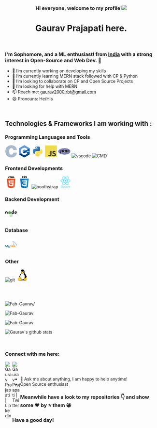 <h3 align="center">Hi everyone, welcome to my profile!<img src="https://github.com/TheDudeThatCode/TheDudeThatCode/blob/master/Assets/Hi.gif" width="35px"></h3>
<h1 align="center">Gaurav Prajapati here.</h1>
<br>

### I'm Sophomore, and a ML enthusiast! from [India](https://en.wikipedia.org/wiki/India)&nbsp;with a strong interest in Open-Source and Web Dev. 🎯

- 🔭 I’m currently working on developing my skills
- 🌱 I’m currently learning MERN stack followed with CP & Python
- 👯 I’m looking to collaborate on CP and Open Source Projects
- 🤔 I’m looking for help with MERN
- 📫 Reach me: [gaurav2000.rbt@gmail.com](mailto:gaurav2000.rbt@gmail.com)
- 😄 Pronouns: He/His

<br>

<h2 align="left">Technologies & Frameworks I am working with :</h2>
<h3 align="left">Programming Languages and Tools</h3>
<p align="left"><img src="https://raw.githubusercontent.com/devicons/devicon/master/icons/c/c-original.svg" alt="c" width="40" height="40"/>
  <img src="https://raw.githubusercontent.com/devicons/devicon/master/icons/cplusplus/cplusplus-original.svg" alt="cplusplus" width="40" height="40"/>
  <img src="https://raw.githubusercontent.com/devicons/devicon/master/icons/python/python-original.svg" alt="python" width="40" height="40"/>
  <img src="https://raw.githubusercontent.com/devicons/devicon/master/icons/javascript/javascript-original.svg" alt="javascript" width="40" height="40"/> 
  <img src="https://raw.githubusercontent.com/devicons/devicon/master/icons/php/php-original.svg" alt="php" width="40" height="40"/>
  <img src="https://upload.wikimedia.org/wikipedia/commons/thumb/9/9a/Visual_Studio_Code_1.35_icon.svg/1024px-Visual_Studio_Code_1.35_icon.svg.png" alt="vscode" width="40" height="40"/> 
  <img src="https://cdn.osxdaily.com/wp-content/uploads/2013/11/macosx_terminal_icon-300x300.png" alt="CMD" width="40" height="40"/> </p>

<h3 align="left">Frontend Developments</h3>
<p align="left"><img src="https://raw.githubusercontent.com/devicons/devicon/master/icons/html5/html5-original-wordmark.svg" alt="html5" width="40" height="40"/>
  <img src="https://raw.githubusercontent.com/devicons/devicon/master/icons/css3/css3-original-wordmark.svg" alt="css3" width="40" height="40"/>  
  <img src="https://www.clipartmax.com/png/middle/184-1844911_bootstrap-bootstrap-4-logo-png.png" alt="boothstrap" width="40" height="40"/>
  <img src="https://raw.githubusercontent.com/devicons/devicon/master/icons/react/react-original-wordmark.svg" alt="react" width="40" height="40"/> </p>

<h3 align="left">Backend Development</h3>
<img src="https://raw.githubusercontent.com/devicons/devicon/master/icons/nodejs/nodejs-original-wordmark.svg" alt="nodejs" width="40" height="40"/>

<h3 align="left">Database</h3>
<p align="left">
  <img src="https://raw.githubusercontent.com/devicons/devicon/master/icons/mysql/mysql-original-wordmark.svg" alt="mysql" width="40" height="40"/>

<h3 align="left">Other</h3>
<p align="left">
  <img src="https://www.vectorlogo.zone/logos/git-scm/git-scm-icon.svg" alt="git" width="40" height="40"/>
  <img src="https://raw.githubusercontent.com/devicons/devicon/master/icons/linux/linux-original.svg" alt="linux" width="40" height="40"/> </p>

<br><br>

<p align="left"> <img src=https://komarev.com/ghpvc/?username=Fab-Gaurav alt=Fab-Gaurav/></p>

<img src="https://github-readme-stats.vercel.app/api/top-langs?username=Fab-Gaurav&show_icons=true&locale=en&layout=compact" alt="Fab-Gaurav" />

<p align="left"><img src="https://github-readme-streak-stats.herokuapp.com/?user=Fab-Gaurav&" alt="Fab-Gaurav" />&nbsp;&nbsp;</p>

![Gaurav's github stats](https://github-readme-stats.vercel.app/api?username=Fab-Gaurav&hide=issues&show_icons=true&theme=radical)

<br>

### Connect with me here:  
<p align="left">
<a href="https://www.linkedin.com/in/gaurav-prajapati-22a8961b6/">
  <img align="left" alt="Gaurav Prajapati | Linkedin" width="24px" src="https://github.com/TheDudeThatCode/TheDudeThatCode/blob/master/Assets/Linkedin.svg" /> </a>

<a href="https://twitter.com/Fab_Prajapati">
  <img align="left" alt="Gaurav Prajapati | Twitter" width="26px" src="https://github.com/TheDudeThatCode/TheDudeThatCode/blob/master/Assets/Twitter.svg" /> </a> 

<br><br>

- 💬 Ask me about anything, I am happy to help anytime!
- Open Source enthusiast

### Meanwhile have a look to my repositories :point_down: and show some :heart: by :star: them :grinning:
### Have a good day!
